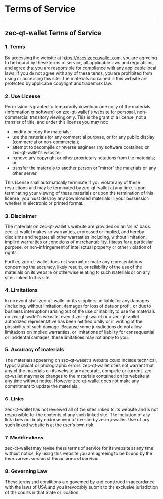 # Terms of Service

---
								
## zec-qt-wallet Terms of Service

### 1. Terms

By accessing the website at https://docs.zecqtwallet.com, you are agreeing to be bound by these terms of service, all applicable laws and regulations, and agree that you are responsible for compliance with any applicable local laws. If you do not agree with any of these terms, you are prohibited from using or accessing this site. The materials contained in this website are protected by applicable copyright and trademark law.

### 2. Use License
Permission is granted to temporarily download one copy of the materials (information or software) on zec-qt-wallet's website for personal, non-commercial transitory viewing only. This is the grant of a license, not a transfer of title, and under this license you may not:

* modify or copy the materials;
* use the materials for any commercial purpose, or for any public display (commercial or non-commercial);
* attempt to decompile or reverse engineer any software contained on zec-qt-wallet's website;
* remove any copyright or other proprietary notations from the materials; or
* transfer the materials to another person or "mirror" the materials on any other server.

This license shall automatically terminate if you violate any of these restrictions and may be terminated by zec-qt-wallet at any time. Upon terminating your viewing of these materials or upon the termination of this license, you must destroy any downloaded materials in your possession whether in electronic or printed format.

### 3. Disclaimer
The materials on zec-qt-wallet's website are provided on an 'as is' basis. zec-qt-wallet makes no warranties, expressed or implied, and hereby disclaims and negates all other warranties including, without limitation, implied warranties or conditions of merchantability, fitness for a particular purpose, or non-infringement of intellectual property or other violation of rights.

Further, zec-qt-wallet does not warrant or make any representations concerning the accuracy, likely results, or reliability of the use of the materials on its website or otherwise relating to such materials or on any sites linked to this site.

### 4. Limitations
In no event shall zec-qt-wallet or its suppliers be liable for any damages (including, without limitation, damages for loss of data or profit, or due to business interruption) arising out of the use or inability to use the materials on zec-qt-wallet's website, even if zec-qt-wallet or a zec-qt-wallet authorized representative has been notified orally or in writing of the possibility of such damage. Because some jurisdictions do not allow limitations on implied warranties, or limitations of liability for consequential or incidental damages, these limitations may not apply to you.

### 5. Accuracy of materials
The materials appearing on zec-qt-wallet's website could include technical, typographical, or photographic errors. zec-qt-wallet does not warrant that any of the materials on its website are accurate, complete or current. zec-qt-wallet may make changes to the materials contained on its website at any time without notice. However zec-qt-wallet does not make any commitment to update the materials.

### 6. Links
zec-qt-wallet has not reviewed all of the sites linked to its website and is not responsible for the contents of any such linked site. The inclusion of any link does not imply endorsement of the site by zec-qt-wallet. Use of any such linked website is at the user's own risk.

### 7. Modifications
zec-qt-wallet may revise these terms of service for its website at any time without notice. By using this website you are agreeing to be bound by the then current version of these terms of service.

### 8. Governing Law
These terms and conditions are governed by and construed in accordance with the laws of USA and you irrevocably submit to the exclusive jurisdiction of the courts in that State or location.
